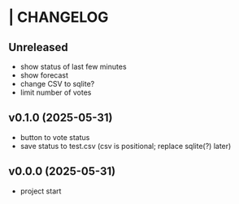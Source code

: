 # | CHANGELOG

## Unreleased
- show status of last few minutes
- show forecast
- change CSV to sqlite?
- limit number of votes

## v0.1.0 (2025-05-31)
- button to vote status
- save status to test.csv (csv is positional; replace sqlite(?) later)

## v0.0.0 (2025-05-31)
- project start